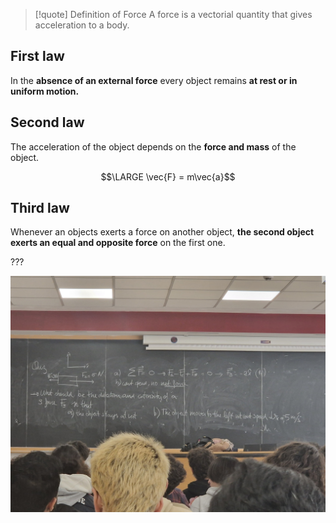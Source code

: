 > [!quote] Definition of Force
A force is a vectorial quantity that gives acceleration to a body.

## First law

In the **absence of an external force** every object remains **at rest or in uniform motion.**

## Second law

The acceleration of the object depends on the **force and mass** of the object.

$$\LARGE \vec{F} = m\vec{a}$$

## Third law

Whenever an objects exerts a force on another object, **the second object exerts an equal and opposite force** on the first one.


???

![](../z_images/Immagine%20WhatsApp%202024-03-04%20ore%2011.27.38_ee3f49e6.jpg)